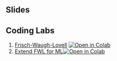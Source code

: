 ## Slides


## Coding Labs
1. [Frisch-Waugh-Lovell](https://github.com/lwhartono/Workshops/CausalModeling/Notebooks/Frisch_Waugh_Lovell.ipynb)
[![Open in Colab](https://colab.research.google.com/assets/colab-badge.svg)](https://colab.research.google.com/github/lwhartono/Workshops/blob/main/CausalModeling/Notebooks/Frisch_Waugh_Lovell.ipynb)
2. [Extend FWL for ML](https://github.com/lwhartono/Workshops/CausalModeling/Notebooks/Extend_FWL_for_ML.ipynb)[![Open in Colab](https://colab.research.google.com/assets/colab-badge.svg)](https://colab.research.google.com/github/lwhartono/Workshops/blob/main/CausalModeling/Notebooks/Extend_FWL_for_ML.ipynb)